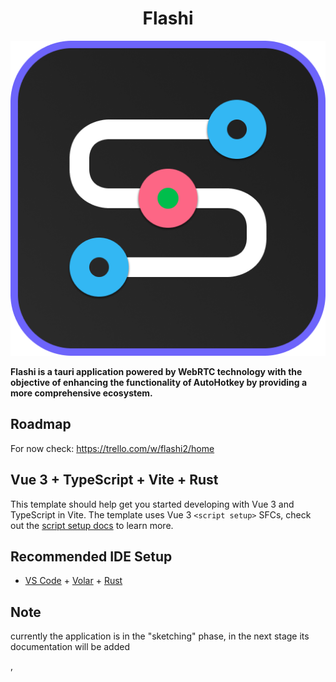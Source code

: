 <h1 align="center">Flashi</h1>
<p align="center">
    <img src='./app-icon.png'/>
</p>

<p>
    <strong align="center">
        Flashi is a tauri application powered by WebRTC technology with the objective of enhancing the functionality of AutoHotkey by providing a more comprehensive    ecosystem.
    </strong>
</p>

## Roadmap
For now check: https://trello.com/w/flashi2/home

## Vue 3 + TypeScript + Vite + Rust

This template should help get you started developing with Vue 3 and TypeScript in Vite. The template uses Vue 3 `<script setup>` SFCs, check out the [script setup docs](https://v3.vuejs.org/api/sfc-script-setup.html#sfc-script-setup) to learn more.

## Recommended IDE Setup

- [VS Code](https://code.visualstudio.com/) + [Volar](https://marketplace.visualstudio.com/items?itemName=Vue.volar) + [Rust](https://marketplace.visualstudio.com/items?itemName=rust-lang.rust-analyzer)


## Note
currently the application is in the "sketching" phase, in the next stage its documentation will be added


,